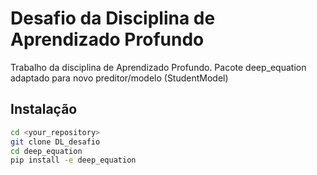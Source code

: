 # Desafio da Disciplina de Aprendizado Profundo

Trabalho da disciplina de Aprendizado Profundo. Pacote deep_equation adaptado para novo preditor/modelo (StudentModel) 

## Instalação
```sh
cd <your_repository>
git clone DL_desafio
cd deep_equation
pip install -e deep_equation
```
